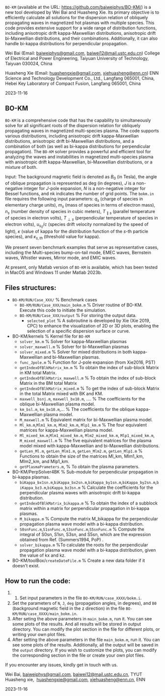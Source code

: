 ``BO-KM`` (available at the URL: https://github.com/baiweiphys/BO-KM/) is a new tool developed by Wei Bai and Huasheng Xie. Its primary objective is to efficiently calculate all solutions for the dispersion relation of obliquely propagating waves in magnetized hot plasmas with multiple species. This code provides extensive support for a wide range of distribution functions, including anisotropic drift kappa-Maxwellian distributions, anisotropic drift bi-Maxwellian distributions, and their combinations. Additionally, it can also handle bi-kappa distributions for perpendicular propagation.

Wei Bai (Email: baiweiphys@gmail.com, baiwei12@mail.ustc.edu.cn)
College of Electrical and Power Engineering, Taiyuan University of Technology, Taiyuan 030024, China

Huasheng Xie (Email: huashengxie@gmail.com, xiehuasheng@enn.cn)
ENN Science and Technology Development Co., Ltd., Langfang 065001, China,
Hebei Key Laboratory of Compact Fusion, Langfang 065001, China

2023-11-16

## BO-KM

``BO-KM`` is a comprehensive code that has the capability to simultaneously solve for all significant roots of the dispersion relation for obliquely propagating waves in magnetized multi-species plasma. The code supports various distributions, including anisotropic drift kappa-Maxwellian distributions, anisotropic drift bi-Maxwellian distributions, and a combination of both (as well as bi-kappa distributions for perpendicular propagation). The ``BO-KM`` solver provides a powerful and efficient tool for analyzing the waves and instabilities in magnetized multi-species plasma with anisotropic drift kappa-Maxwellian, bi-Maxwellian distributions, or a mixture of both.

Input: The background magnetic field is denoted as $B_0$ (in Tesla), the angle of oblique propagation is represented as deg (in degrees), $J$ is a non-negative integer for $J$-pole expansion, $N$ is a non-negative integer for Bessel functions, and nk indicates the number of grid points.
The ``bokm.in`` file requires the following input parameters: $q_s$ (charge of species in elementary charge units), $m_s$ (mass of species in terms of electron mass), $n_s$ (number density of species in cubic meters), $T_{\parallel s}$ (parallel temperature of species in electron volts), $T_{\perp s}$ (perpendicular temperature of species in electron volts), $u_{s_0}/c$ (species drift velocity normalized by the speed of light), $\kappa$ (value of kappa for the distribution function of the $s$-th particle species), and $\kappa_{s,th}$ (threshold value for kappa).

We present seven benchmark examples that serve as representative cases, including the Multi-species bump-on-tail mode, EMEC waves, Bernstein waves, Whistler waves, Mirror mode, and EMIC waves.

At present, only Matlab version of ``BO-KM`` is available, which has been tested in MacOS and Windows 11 under Matlab 2023b.

## Files structures:

- ``BO-KM/RUN/Case_XXX/``    %  Benchmark  cases 
	- ``BO-KM/RUN/Case_XXX/main_bokm.m``    % Driver routine of BO-KM. Execute this code to initiate the simulation.
	- ``BO-KM/RUN/Case_XXX/output`` % For storing the output data.
		- ``selected_plot``  % A subroutine is developed by Xie (Xie 2019, CPC) to enhance the visualization of 2D or 3D plots, enabling the selection of a specific dispersion surface or curve.
- BO-KM/kernels                        %  Kernel file for ``BO-KM``
	- ``solver_km.m``                   % Solver for kappa-Maxwellian plasmas
	 - ``solver_maxwell.m``        % Solver for bi-Maxwellian plasmas
	 - ``solver_mixed.m``            % Solver for mixed distributions in both kappa-Maxwellian and bi-Maxwellian plasmas.
	 - ``func_Jpole.m``                % Function for J-pole expansion (from Xie2016, PST)
	 - ``getIndexOfBlkMatrix_km.m``  % To obtain the index of sub-block Matrix in KM total Matrix.
	 -  ``getIndexOfBlkMatrix_maxwell.m``    % To obtain the index of sub-block Matrix in the BM total Matrix
	 - ``getIndexOfBlkMatrix_mixed.m``          % To get the index of sub-block Matrix in the total Matrix mixed with BK and KM.
	 - ``maxwell_bsnj.m``, ``maxwell_bx10.m``, ....  % The coefficients for the oblique bi-Maxwellian plasma model.
	 - ``km_bsl.m``, ``km_bx10.m``,...  % The coefficients for the oblique kappa-Maxwellian plasma model.
	 - ``M_maxwell.m``   % Equivalent matrix for bi-Maxwellian plasma model.
	 - ``Ml_km.m``,``Mlm1_km.m``, ``Mlm2_km.m``, ``Mlp1_km.m``  % The four equivalent matrices for kappa-Maxwellian plasma model.
	 - ``Ml_mixed_km.m``,``Mlm1_mixed_km.m``, ``Mlm2_mixed_km.m``, ``Mlp1_mixed_km.m``, ``M_mixed_maxwell.m``  % The five equivalent matrices for the plasma model mixed with kappa-Maxwellian and bi-Maxwellian distributions.
	 - ``getLen_Ml.m``, ``getLen_Mlm1.m``, ``getLen_Mlm2.m``, ``getLen_Mlp1.m``  % Functions to obtain the size of the matrices Ml_km, Mlm1_km, Mlm2_km, and Mlp1_km.
	 - ``getPlasmaPrameters.m``, % To obtain the plasma parameters.
- BO-KM/PerpSolver4BK  % Sub-module for perpendicular propagation in bi-kappa plasmas.
	- ``biKappa_bx1sn.m``,``biKappa_bx2sn.m``,``biKappa_by1sn.m``,``biKappa_by2sn.m``,``biKappa_bz3.m``,``biKappa_bz3sn.m``  % Calculate the coefficients for the perpendicular plasma waves with anisotropic drift bi-kappa distribution.
	- ``getIndexOfBlkMatrix_bikappa.m`` % To obtain the index of a subblock matrix within a matrix for perpendicular propagation in bi-kappa plasmas.
	- ``M_bikappa.m``  % Compute the matrix M_bikappa for the perpendicular propagation plasma wave model with a bi-kappa distribution.
	- ``S0snFunc.m``,``S1snFunc.m``,``S3snFunc.m``,``S5snFunc.m``  % Compute the integral of S0sn, S1sn, S3sn, and S5sn, which are the expression obtained from Ref. (Summers1994, PoP) .
	- ``solver_bikappa.m``   %To calculate the roots for the perpendicular propagation plasma wave model with a bi-kappa distribution, given the value of kx and kz.
- BO-KM/toolBox/``createDateFile.m`` % Create a new data folder if it doesn't exist.

## How to run the code:

1. 1. Set input parameters in the file ``BO-KM/RUN/case_XXXX/bokm.i``.
2. Set the parameters of ``N``, ``J``, ``deg`` (propagation angles, in degrees), and ``B0`` (background magnetic field in the z direction) in the file ``BO-KM/RUN/case_XXXX/main_bokm.in``.
3. After seting the above parameters in ``main_bokm.m``, run it. You can see some plots of the results. And all results will be stored in output directory. You can modify the plot section in the file  for different plots, or writing your own plot files.
4. After setting the above parameters in the file ``main_bokm.m``, run it. You can see some plots of the results. Additionally, all the output will be saved in the ``output`` directory. If you wish to customize the plots, you can modify the corresponding section in the file or create your own plot files.

If you encounter any issues, kindly get in touch with us.

Wei Bai, baiweiphys@gmail.com, baiwei12@mail.ustc.edu.cn, TYUT
Huasheng xie,  huashengxie@gmail.com, xiehuasheng@enn.cn, ENN

2023-11-16 


